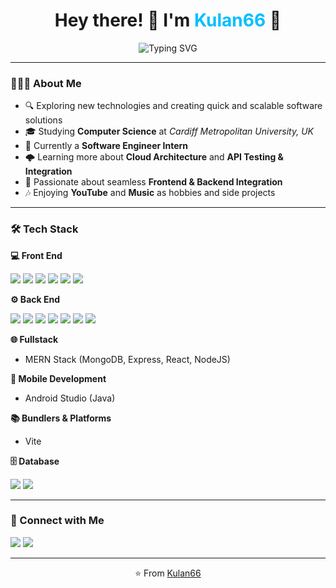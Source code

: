 <h1 align="center">Hey there! 👋 I'm <span style="color:#00BFFF;">Kulan66</span> 🚀</h1>

<div align="center">
  <img src="https://readme-typing-svg.herokuapp.com?font=Fira+Code&size=24&duration=4000&pause=1000&center=true&vCenter=true&width=435&lines=Software+Engineer+Intern;Frontend+Developer;Backend+Developer;Tech+Explorer;Cloud+Learner" alt="Typing SVG" />
</div>

---

### 👨🏻‍💻 About Me

- 🔍 Exploring new technologies and creating quick and scalable software solutions  
- 🎓 Studying **Computer Science** at *Cardiff Metropolitan University, UK*  
- 💼 Currently a **Software Engineer Intern**  
- 🌩️ Learning more about **Cloud Architecture** and **API Testing & Integration**  
- 💫 Passionate about seamless **Frontend & Backend Integration**  
- 🎶 Enjoying **YouTube** and **Music** as hobbies and side projects  

---

### 🛠 Tech Stack

**💻 Front End**
<p>
  <img src="https://img.shields.io/badge/TypeScript-3178C6?style=for-the-badge&logo=typescript&logoColor=white"/>
  <img src="https://img.shields.io/badge/JavaScript-F7DF1E?style=for-the-badge&logo=javascript&logoColor=black"/>
  <img src="https://img.shields.io/badge/React-20232A?style=for-the-badge&logo=react&logoColor=61DAFB"/>
  <img src="https://img.shields.io/badge/TailwindCSS-38B2AC?style=for-the-badge&logo=tailwind-css&logoColor=white"/>
  <img src="https://img.shields.io/badge/HTML5-E34F26?style=for-the-badge&logo=html5&logoColor=white"/>
  <img src="https://img.shields.io/badge/CSS3-1572B6?style=for-the-badge&logo=css3&logoColor=white"/>
</p>

**⚙️ Back End**
<p>
  <img src="https://img.shields.io/badge/Node.js-339933?style=for-the-badge&logo=node-dot-js&logoColor=white"/>
  <img src="https://img.shields.io/badge/Express.js-000000?style=for-the-badge&logo=express&logoColor=white"/>
  <img src="https://img.shields.io/badge/Python-3776AB?style=for-the-badge&logo=python&logoColor=white"/>
  <img src="https://img.shields.io/badge/Java-ED8B00?style=for-the-badge&logo=java&logoColor=white"/>
  <img src="https://img.shields.io/badge/PHP-777BB4?style=for-the-badge&logo=php&logoColor=white"/>
  <img src="https://img.shields.io/badge/C%23-239120?style=for-the-badge&logo=c-sharp&logoColor=white"/>
  <img src="https://img.shields.io/badge/C++-00599C?style=for-the-badge&logo=c%2B%2B&logoColor=white"/>
</p>

**🌐 Fullstack**
- MERN Stack (MongoDB, Express, React, NodeJS)

**📱 Mobile Development**
- Android Studio (Java)

**📚 Bundlers & Platforms**
- Vite

**🗄️ Database**
<p>
  <img src="https://img.shields.io/badge/MongoDB-47A248?style=for-the-badge&logo=mongodb&logoColor=white"/>
  <img src="https://img.shields.io/badge/SQL-4479A1?style=for-the-badge&logo=postgresql&logoColor=white"/>
</p>

---

### 🤝 Connect with Me
<p>
  <a href="https://www.linkedin.com/in/Kulan66/"><img src="https://img.shields.io/badge/LinkedIn-Kulan66-0077B5?style=for-the-badge&logo=linkedin&logoColor=white"/></a>
  <a href="mailto:kulanthamuditha66@gmail.com"><img src="https://img.shields.io/badge/Email-kulanthamuditha66@gmail.com-D14836?style=for-the-badge&logo=gmail&logoColor=white"/></a>
</p>

---

<p align="center">
  ⭐️ From <a href="https://github.com/Kulan66">Kulan66</a>
</p>
